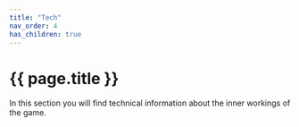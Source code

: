 ```yaml
---
title: "Tech"
nav_order: 4
has_children: true
---
```

# {{ page.title }}
In this section you will find technical information about the inner workings of the game.
